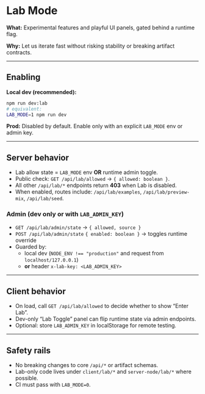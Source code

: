 # Lab Mode

**What:** Experimental features and playful UI panels, gated behind a runtime flag.

**Why:** Let us iterate fast without risking stability or breaking artifact contracts.

---

## Enabling

**Local dev (recommended):**
```bash
npm run dev:lab
# equivalent:
LAB_MODE=1 npm run dev
```

**Prod:** Disabled by default. Enable only with an explicit `LAB_MODE` env or admin key.

---

## Server behavior

- Lab allow state = `LAB_MODE` env **OR** runtime admin toggle.
- Public check: `GET /api/lab/allowed` → `{ allowed: boolean }`.
- All other `/api/lab/*` endpoints return **403** when Lab is disabled.
- When enabled, routes include: `/api/lab/examples`, `/api/lab/preview-mix`, `/api/lab/seed`.

### Admin (dev only or with `LAB_ADMIN_KEY`)
- `GET /api/lab/admin/state` → `{ allowed, source }`
- `POST /api/lab/admin/state` `{ enabled: boolean }` → toggles runtime override
- Guarded by:
  - local dev (`NODE_ENV !== "production"` and request from `localhost/127.0.0.1`)
  - **or** header `x-lab-key: <LAB_ADMIN_KEY>`

---

## Client behavior

- On load, call `GET /api/lab/allowed` to decide whether to show “Enter Lab”.
- Dev-only “Lab Toggle” panel can flip runtime state via admin endpoints.
- Optional: store `LAB_ADMIN_KEY` in localStorage for remote testing.

---

## Safety rails

- No breaking changes to core `/api/*` or artifact schemas.
- Lab-only code lives under `client/lab/*` and `server-node/lab/*` where possible.
- CI must pass with `LAB_MODE=0`.
